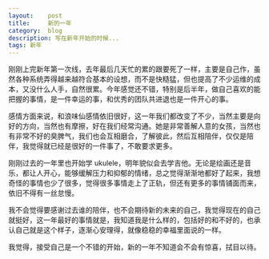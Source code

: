 ```yaml
---
layout:    post
title:     新的一年
category:  blog
description: 写在新年开始的时候...
tags: 新年
---
```

刚刚上完新年第一次线，去年最后几天忙的累的跟要死了一样，主要是自己作，虽然各种系统弄得越来越符合基本的设想，而不是快糙猛，但也提高了不少运维的成本，又没什么人手，自然很累。今年感觉还不错，特别是后半年，做自己喜欢的能把握的事情，是一件幸运的事，和优秀的团队共进退也是一件开心的事。

感情方面来说，和浪味仙感情依旧很好，这一年我们都改变了不少，当然主要是向好的方向，当然也有摩擦，好在我们经常沟通。她是非常善解人意的女孩，当然也有非常不好的臭脾气，我们也会互相磨合，了解彼此，然后互相陪伴，仅仅是陪伴，我觉得就已经是很好的一件事了，不敢要求更多。

刚刚过去的一年里也开始学 ukulele，明年貌似会去学吉他。无论是绘画还是音乐，都让人开心，能够缓解压力和抑郁的情绪，总之觉得渐渐地都好了起来，我想奇怪的事情也少了很多，觉得很多事情走上了正轨，但还有更多的事情铺面而来，依旧不得有一丝怠慢。

我不会觉得要感谢过去谁的陪伴，也不会期待新的未来的自己，我觉得现在的自己就挺好，这一年最好的事情就是，我知道我是什么样的，包括好的和不好的，也承认自己就是这个样子，逐渐心安理得，就像稳稳的幸福里面说的一样。

我觉得，接受自己是一个不错的开始，新的一年不知道会不会有惊喜，拭目以待。